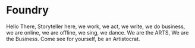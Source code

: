 # Foundry
Hello There,
Storyteller here, we work, we act, we write, we do business, we are online, we are offline,  we sing, we dance.
We are the ARTS, We are the Business.
Come see for yourself, be an Artistocrat.
